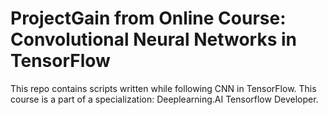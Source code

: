 # ProjectGain from Online Course: Convolutional Neural Networks in TensorFlow

This repo contains scripts written while following CNN in TensorFlow.
This course is a part of a specialization: Deeplearning.AI Tensorflow Developer.
